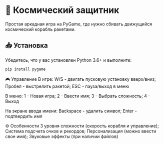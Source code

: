 # 🚀 Космический защитник

Простая аркадная игра на PyGame, где нужно сбивать движущийся космический корабль ракетами.

## 📥 Установка
Убедитесь, что у вас установлен Python 3.6+ и выполните:
```bash
pip install pygame
```
🎮 Управление
В игре:
W/S - двигать пусковую установку вверх/вниз;
Пробел - выстрелить ракетой;
ESC - пауза/выход в меню

В меню:
1 - Новая игра;
2 - Ввести имя;
3 - Выбрать сложность;
4 - Выход

На экране ввода имени:
Backspace - удалить символ;
Enter - подтвердить имя

⚙️ Особенности
3 уровня сложности (скорость корабля и управление);
Система подсчета очков и рекордов;
Персонализация (можно ввести свое имя);
Звуковые эффекты (при наличии файлов)